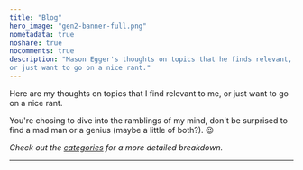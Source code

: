 ```yaml
---
title: "Blog"
hero_image: "gen2-banner-full.png"
nometadata: true
noshare: true
nocomments: true
description: "Mason Egger's thoughts on topics that he finds relevant,
or just want to go on a nice rant."
---
```


Here are my thoughts on topics that I find relevant to me, or just want to go
on a nice rant.

You're chosing to dive into the ramblings of my mind, don't be surprised to
find a mad man or a genius (maybe a little of both?). :wink:

_Check out the [categories](/categories) for a more detailed breakdown._

---
